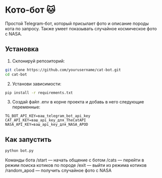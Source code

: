 # Кото-бот 🐱
Простой Telegram-бот, который присылает фото и описание породы кота по запросу. Также умеет показывать случайное космическое фото с NASA.

## Установка
1. Склонируй репозиторий:
```bash
git clone https://github.com/yourusername/cat-bot.git
cd cat-bot
```
2. Установи зависимости:
```bash
pip install -r requirements.txt
```

3. Создай файл .env в корне проекта и добавь в него следующие переменные:
```env
TG_BOT_API_KEY=ваш_telegram_bot_api_key
CAT_API_KEY=ваш_api_key_для_TheCatAPI
NASA_API_KEY=ваш_api_key_для_NASA_APOD
```
## Как запустить
```bash
python bot.py
```

Команды бота
/start — начать общение с ботом
/cats — перейти в режим поиска котиков по породе
/exit — выйти из режима котиков
/random_apod — получить случайное фото с NASA